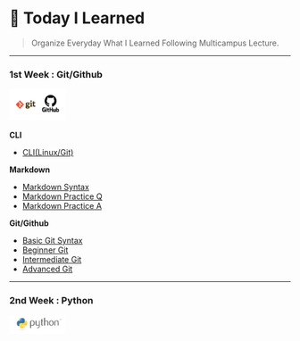 # :bookmark: Today I Learned

> Organize Everyday What I Learned Following Multicampus Lecture.

***

<h3>
    1st Week : Git/Github
</h3>
<img style="max-height:20%; max-width:20%;" src="./README.assets/github.png">

**CLI**

* [CLI(Linux/Git)](./1week/CLI.md)

**Markdown**

* [Markdown Syntax](./1week/마크다운.md)
* [Markdown Practice Q](./1week/Markdown_practice.md)
* [Markdown Practice A](./1week/따라만들기.md)

**Git/Github**

* [Basic Git Syntax](./1week/git_기본.md)
* [Beginner Git](./1week/git_기초.md)
* [Intermediate Git](./1week/git_중급.md)
* [Advanced Git](./1week/git_고급.md)

***

<h3>
    2nd Week : Python
</h3>


<img style="max-height:20%; max-width:20%;" src="./README.assets/python.png">